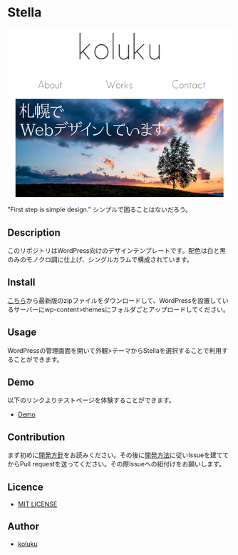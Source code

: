 # Stella

![](screenshot.jpg)

"First step is simple design." シンプルで困ることはないだろう。

## Description

このリポジトリはWordPress向けのデザインテンプレートです。配色は白と黒のみのモノクロ調に仕上げ、シングルカラムで構成されています。

## Install

[こちら](https://github.com/koluku/stella/releases)から最新版のzipファイルをダウンロードして、WordPressを設置しているサーバーにwp-content>themesにフォルダごとアップロードしてください。

## Usage

WordPressの管理画面を開いて外観>テーマからStellaを選択することで利用することができます。

## Demo

以下のリンクよりテストページを体験することができます。

- [Demo](http://koluku.github.io/stella/)

## Contribution

まず初めに[開発方針](https://github.com/koluku/stella/wiki/Develop)をお読みください。その後に[開発方法](https://github.com/koluku/stella/wiki/Release)に従いIssueを建ててからPull requestを送ってください。その際Issueへの紐付けをお願いします。

## Licence

- [MIT LICENSE](LICENSE.md)

## Author

- [koluku](https://github.com/koluku)